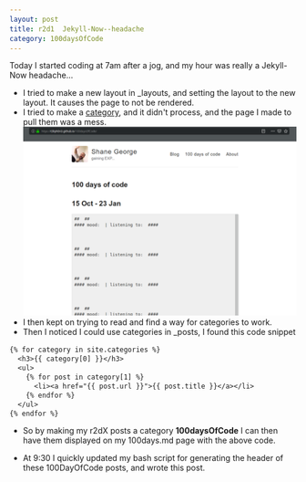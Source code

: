 ```yaml
---
layout: post
title: r2d1  Jekyll-Now--headache
category: 100daysOfCode
---
```


Today I started coding at 7am after a jog, and my hour was really a Jekyll-Now headache...

* I tried to make a new layout in _layouts, and setting the layout to the new layout. It causes the page to not be rendered.
* I tried to make a [category](https://jekyllrb.com/docs/collections/), and it didn't process, and the page I made to pull them was a mess. 
![how my page for pulling category 100day posts looked](../images/r2d0.png)
* I then kept on trying to read and find a way for categories to work.
* Then I noticed I could use categories in _posts, I found this code snippet
```
{% for category in site.categories %}
  <h3>{{ category[0] }}</h3>
  <ul>
    {% for post in category[1] %}
      <li><a href="{{ post.url }}">{{ post.title }}</a></li>
    {% endfor %}
  </ul>
{% endfor %}
```
* So by making my r2dX posts a category **100daysOfCode** I can then have them displayed on my 100days.md page with the above code.

* At 9:30 I quickly updated my bash script for generating the header of these 100DayOfCode posts, and wrote this post.
